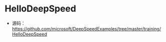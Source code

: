 
# HelloDeepSpeed


- 源码：https://github.com/microsoft/DeepSpeedExamples/tree/master/training/HelloDeepSpeed








